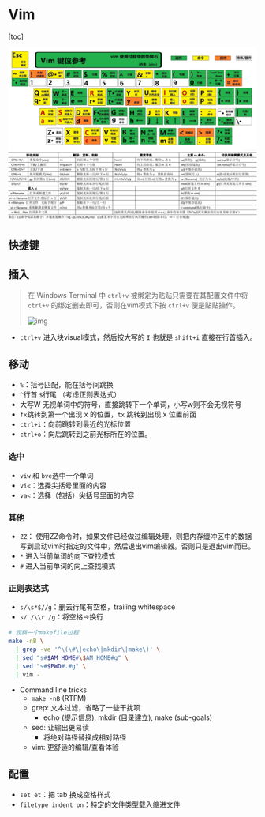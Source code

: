 # Vim

[toc]

![Vim 键位参考](./images/Vim-Keyboard.png)



## 快捷键

## 插入

> 在 Windows Terminal 中 `ctrl+v` 被绑定为贴贴只需要在其配置文件中将 `ctrl+v` 的绑定删去即可，否则在vim模式下按 `ctrl+v` 便是贴贴操作。
>
> ![img](https://s3.us-west-2.amazonaws.com/secure.notion-static.com/9b854c7f-d3d8-4303-8e8e-d17570cce961/Untitled.png?X-Amz-Algorithm=AWS4-HMAC-SHA256&X-Amz-Content-Sha256=UNSIGNED-PAYLOAD&X-Amz-Credential=AKIAT73L2G45EIPT3X45%2F20230228%2Fus-west-2%2Fs3%2Faws4_request&X-Amz-Date=20230228T042255Z&X-Amz-Expires=86400&X-Amz-Signature=3254072795fabf5953f3a5b552ace8eff2805674763f8d7f7547b80212745d85&X-Amz-SignedHeaders=host&response-content-disposition=filename%3D%22Untitled.png%22&x-id=GetObject)

- `ctrl+v` 进入块visual模式，然后按大写的 `I` 也就是 `shift+i` 直接在行首插入。

## 移动

- `%`：括号匹配，能在括号间跳换
- `^`行首 `$`行尾 （考虑正则表达式）
- 大写W 无视单词中的符号，直接跳转下一个单词，小写w则不会无视符号
- `fx`跳转到第一个出现 x 的位置，`tx` 跳转到出现 x 位置前面
- `ctrl+i`：向前跳转到最近的光标位置
- `ctrl+o`：向后跳转到之前光标所在的位置。

### 选中

- `viw` 和 `bve`选中一个单词
- `vi<`：选择尖括号里面的内容
- `va<`：选择（包括）尖括号里面的内容

### 其他

- `ZZ`： 使用ZZ命令时，如果文件已经做过编辑处理，则把内存缓冲区中的数据写到启动vim时指定的文件中，然后退出vim编辑器。否则只是退出vim而已。
- `*` 进入当前单词的向下查找模式
- `#` 进入当前单词的向上查找模式

### 正则表达式

- `s/\s*$//g`：删去行尾有空格，trailing whitespace
- `s/ /\\r /g`：将空格$\to$换行

```bash
# 观察一个makefile过程
make -nB \
  | grep -ve '^\(\#\|echo\|mkdir\|make\)' \
  | sed "s#$AM_HOME#\$AM_HOME#g" \
  | sed "s#$PWD#.#g" \
  | vim -
```

- Command line tricks
  - `make -nB` (RTFM)
  - grep: 文本过滤，省略了一些干扰项
    - echo (提示信息), mkdir (目录建立), make (sub-goals)
  - sed: 让输出更易读
    - 将绝对路径替换成相对路径
  - vim: 更舒适的编辑/查看体验

## 配置

- `set et`：把 tab 换成空格样式
- `filetype indent on`：特定的文件类型载入缩进文件

